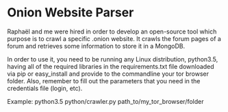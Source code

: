 # Onion Website Parser
Raphaël and me were hired in order to develop an open-source tool which purpose is to crawl a specific .onion website. It crawls the forum pages of a forum and retrieves some information to store it in a MongoDB.

In order to use it, you need to be running any Linux distribution, python3.5, having all of the required libraries in the requirements.txt file downloaded via pip or easy_install and provide to the commandline your tor browser folder. Also, remember to fill out the parameters that you need in the credentials file (login, etc).

Example: python3.5 python/crawler.py path_to/my_tor_browser/folder
